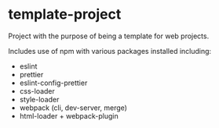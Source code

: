 # template-project

Project with the purpose of being a template for web projects.

Includes use of npm with various packages installed including:
- eslint
- prettier
- eslint-config-prettier
- css-loader
- style-loader
- webpack (cli, dev-server, merge)
- html-loader + webpack-plugin
